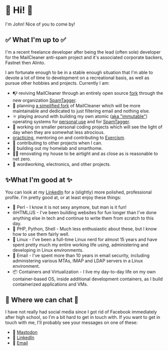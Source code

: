 # 👋 Hi! 👋

I'm John! Nice of you to come by!

## ✅ What I'm up to ✅

I'm a recent freelance developer after being the lead (often sole) developer for the MailCleaner anti-spam project and it's associated corporate backers, Fastnet then Alinto.

I am fortunate enough to be in a stable enough situation that I'm able to devote a lot of time to development on a recreational basis, as well as pursue other hobbies and projects. Currently  I am:

- 📭 reviving MailCleaner through an entirely open source [fork](https://github.com/SpamTagger/SpamTagger-Plus) through the new organization [SpamTagger](https://github.com/SpamTagger).
- 🌱 planning [a simplified fork](https://github.com/SpamTagger/SpamTagger) of MailCleaner which will be more maintainable and dedicated to just filtering email and nothing else.
- ⚛️ playing around with building my own atomic ([aka "immutable"](https://universal-blue.discourse.group/t/good-explanation-on-why-we-should-use-atomic-instead-of-immutable/1833)) operating systems for [personal use](https://github.com/JohnMertz/dogwood) and for [SpamTagger](https://github.com/SpamTagger/SpamTagger-Bootc).
- 📨 working on smaller personal coding projects which will see the light of day when they are somewhat less atrocious.
- [practicing](https://github.com/JohnMertz/exercism-solutions), mentoring on and contributing to [Exercism](https://exercism.org).
- 🤝 contributing to other projects when I can.
- 🥼 building out my homelab and smarthome.
- 👷‍♂️ renovating my house to be airtight and as close as is reasonable to net zero.
- 🤖 wordworking, electronics, and other projects.

## ✨What I'm good at ✨

You can look at my [LinkedIn](https://www.linkedin.com/in/mertzjohn) for a (slightly) more polished, professional profile. I'm pretty good at, or at least enjoy these things:

- 🐪 Perl - I know it is not sexy anymore, but man is it fun! 
- 🌐HTML/JS - I've been building websites for fun longer than I've done anything else in tech and continue to write them from scratch to this day.
- 🥱 PHP, Python, Shell - Much less enthusiastic about these, but I know how to use them fairly well.
- 🐧 Linux - I've been a full-time Linux nerd for almost 15 years and have spent pretty much my entire working life using, administering and developing in Linux environments.
- 📨 Email - I've spent more than 10 years in email security, including administering various MTAs, IMAP and LDAP servers in a Linux environment.
- 📦 Containers and Virtualization - I live my day-to-day life on my own container-based OS, inside additional development containers, as I build containerized applications and VMs.

## 💬 Where we can chat 💬

I have not really had social media since I got rid of Facebook immediately after high school, so I'm a bit hard to get in touch with. If you want to get in touch with me, I'll probably see your messages on one of these:

- 🐘 [Mastodon](https://@mertz@fosstodon.org)
- 💩 [LinkedIn](https://www.linkedin.com/in/mertzjohn)
- 📨 [Email](mailto:contact+github@john.me.tz?subject=I%20found%20you%20on%GitHub)
